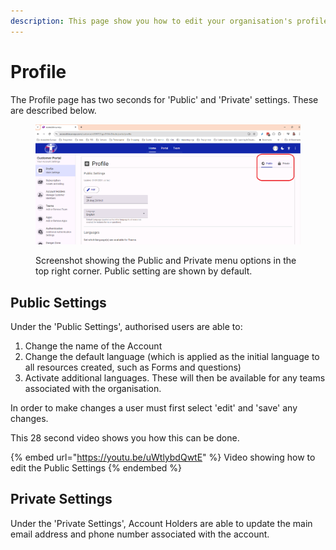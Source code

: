 ```yaml
---
description: This page show you how to edit your organisation's profile
---
```


# Profile

The Profile page has two seconds for 'Public' and 'Private' settings.  These are described below.&#x20;

<figure><img src="../../../.gitbook/assets/image (3).png" alt=""><figcaption><p>Screenshot showing the Public and Private menu options in the top right corner.  Public setting are shown by default.</p></figcaption></figure>

## Public Settings

Under the 'Public Settings', authorised users are able to:

1. Change the name of the Account
2. Change the default language (which is applied as the initial language to all resources created, such as Forms and questions)
3. Activate additional languages.  These will then be available for any teams associated with the organisation.

In order to make changes a user must first select 'edit' and 'save' any changes.

This 28 second video shows you how this can be done.

{% embed url="https://youtu.be/uWtlybdQwtE" %}
Video showing how to edit the Public Settings&#x20;
{% endembed %}

## Private Settings

Under the 'Private Settings', Account Holders are able to update the main email address and phone number associated with the account. &#x20;



